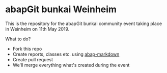 # abapGit bunkai Weinheim
This is the repository for the abapGit bunkai community event taking place in Weinheim on 11th May 2019.

What to do?
* Fork this repo
* Create reports, classes etc. using [abap-markdown](https://github.com/koemaeda/abap-markdown)
* Create pull request
* We'll merge everything what's created during the event
